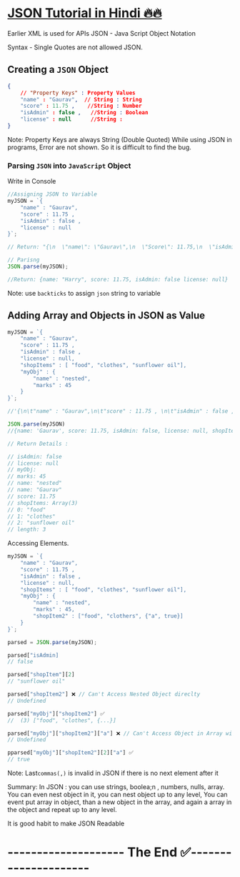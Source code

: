# [JSON Tutorial in Hindi 🔥🔥](https://youtu.be/whNFPBEI-wM)

Earlier XML is used for APIs
JSON - Java Script Object Notation

Syntax - Single Quotes are not allowed JSON.
## Creating a `JSON` Object
```json
{
	// "Property Keys" : Property Values
	"name" : "Gaurav",  // String : String
	"score" : 11.75 ,    //String : Number
	"isAdmin" : false ,   //String : Boolean
	"license" : null      //String : 
}
```
Note: Property Keys are always String (Double Quoted)
While using JSON in programs, Error are not shown. So it is difficult to find the bug.
### Parsing `JSON` into `JavaScript` Object

Write in Console
```js
//Assigning JSON to Variable
myJSON = `{
	"name" : "Gaurav",
	"score" : 11.75 , 
	"isAdmin" : false , 
	"license" : null
}`;

// Return: "{\n  \"name\": \"Gaurav\",\n  \"Score\": 11.75,\n  \"isAdmin\": fase\n  \"license\": null\n}"
```

```js
// Parisng 
JSON.parse(myJSON);

//Return: {name: "Harry", score: 11.75, isAdmin: false license: null}
```
Note: use `backticks`  to assign `json` string to variable

## Adding Array and Objects in JSON as Value
```js
myJSON = `{
	"name" : "Gaurav",
	"score" : 11.75 , 
	"isAdmin" : false , 
	"license" : null,
	"shopItems" : [ "food", "clothes", "sunflower oil"],
	"myObj" : {
		"name" : "nested",
		"marks" : 45
	}
}`;

//'{\n\t"name" : "Gaurav",\n\t"score" : 11.75 , \n\t"isAdmin" : false , \n\t"license" : null,\n\t"shopItems" : [ "food", "clothes", "sunflower oil"],\n\t"myObj" : {\n\t\t"name" : "nested",\n\t\t"marks" : 45\n\t}\n}'

JSON.parse(myJSON)
//{name: 'Gaurav', score: 11.75, isAdmin: false, license: null, shopItems: Array(3), …}

// Return Details : 

// isAdmin: false
// license: null
// myObj:
// marks: 45
// name: "nested"
// name: "Gaurav"
// score: 11.75
// shopItems: Array(3)
// 0: "food"
// 1: "clothes"
// 2: "sunflower oil"
// length: 3
```

Accessing Elements.
```js
myJSON = `{
	"name" : "Gaurav",
	"score" : 11.75 , 
	"isAdmin" : false , 
	"license" : null,
	"shopItems" : [ "food", "clothes", "sunflower oil"],
	"myObj" : {
		"name" : "nested",
		"marks" : 45,
		"shopItem2" : ["food", "clothers", {"a", true}]
	}
}`;

parsed = JSON.parse(myJSON);

parsed["isAdmin]
// false

parsed["shopItem"][2]
// "sunflower oil"

parsed["shopItem2"] ❌ // Can't Access Nested Object direclty
// Undefined

parsed["myObj"]["shopItem2"] ✅
//  (3) ["food", "clothes", {...}]

parsed["myObj"]["shopItem2"]["a"] ❌ // Can't Access Object in Array without Index direclty
// Undefined

pparsed["myObj"]["shopItem2"][2]["a"] ✅
// true
```
Note: Last`commas(,)`  is invalid in JSON if there is no next element after it


Summary: 
In JSON : you can use strings, boolea;n , numbers, nulls, array.
You can even nest object in it, you can nest object up to any level,
You can event put array in object, than a new object in the array, and again a array in the object and repeat up to any level.

It is good habit to make JSON Readable


# -------------------- The End ✅---------------------